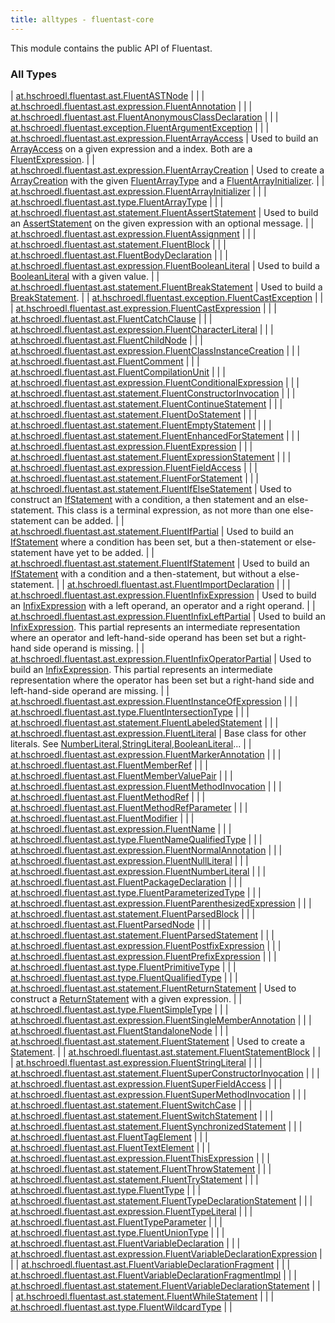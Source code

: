 ```yaml
---
title: alltypes - fluentast-core
---
```


This module contains the public API of Fluentast.

### All Types

| [at.hschroedl.fluentast.ast.FluentASTNode](../at.hschroedl.fluentast.ast/-fluent-a-s-t-node/index.html) |  |
| [at.hschroedl.fluentast.ast.expression.FluentAnnotation](../at.hschroedl.fluentast.ast.expression/-fluent-annotation.html) |  |
| [at.hschroedl.fluentast.ast.FluentAnonymousClassDeclaration](../at.hschroedl.fluentast.ast/-fluent-anonymous-class-declaration/index.html) |  |
| [at.hschroedl.fluentast.exception.FluentArgumentException](../at.hschroedl.fluentast.exception/-fluent-argument-exception/index.html) |  |
| [at.hschroedl.fluentast.ast.expression.FluentArrayAccess](../at.hschroedl.fluentast.ast.expression/-fluent-array-access/index.html) | Used to build an [ArrayAccess](https://help.eclipse.org/neon/topic/org.eclipse.jdt.doc.isv/reference/api/org/eclipse/jdt/core/dom/ArrayAccess.html) on a given expression and a index. Both are a [FluentExpression](../at.hschroedl.fluentast.ast.expression/-fluent-expression/index.html). |
| [at.hschroedl.fluentast.ast.expression.FluentArrayCreation](../at.hschroedl.fluentast.ast.expression/-fluent-array-creation/index.html) | Used to create a [ArrayCreation](https://help.eclipse.org/neon/topic/org.eclipse.jdt.doc.isv/reference/api/org/eclipse/jdt/core/dom/ArrayCreation.html) with the given [FluentArrayType](../at.hschroedl.fluentast.ast.type/-fluent-array-type/index.html) and a [FluentArrayInitializer](../at.hschroedl.fluentast.ast.expression/-fluent-array-initializer/index.html). |
| [at.hschroedl.fluentast.ast.expression.FluentArrayInitializer](../at.hschroedl.fluentast.ast.expression/-fluent-array-initializer/index.html) |  |
| [at.hschroedl.fluentast.ast.type.FluentArrayType](../at.hschroedl.fluentast.ast.type/-fluent-array-type/index.html) |  |
| [at.hschroedl.fluentast.ast.statement.FluentAssertStatement](../at.hschroedl.fluentast.ast.statement/-fluent-assert-statement/index.html) | Used to build an [AssertStatement](https://help.eclipse.org/neon/topic/org.eclipse.jdt.doc.isv/reference/api/org/eclipse/jdt/core/dom/AssertStatement.html) on the given expression with an optional message. |
| [at.hschroedl.fluentast.ast.expression.FluentAssignment](../at.hschroedl.fluentast.ast.expression/-fluent-assignment/index.html) |  |
| [at.hschroedl.fluentast.ast.statement.FluentBlock](../at.hschroedl.fluentast.ast.statement/-fluent-block.html) |  |
| [at.hschroedl.fluentast.ast.FluentBodyDeclaration](../at.hschroedl.fluentast.ast/-fluent-body-declaration/index.html) |  |
| [at.hschroedl.fluentast.ast.expression.FluentBooleanLiteral](../at.hschroedl.fluentast.ast.expression/-fluent-boolean-literal/index.html) | Used to build a [BooleanLiteral](https://help.eclipse.org/neon/topic/org.eclipse.jdt.doc.isv/reference/api/org/eclipse/jdt/core/dom/BooleanLiteral.html) with a given value. |
| [at.hschroedl.fluentast.ast.statement.FluentBreakStatement](../at.hschroedl.fluentast.ast.statement/-fluent-break-statement/index.html) | Used to build a [BreakStatement](https://help.eclipse.org/neon/topic/org.eclipse.jdt.doc.isv/reference/api/org/eclipse/jdt/core/dom/BreakStatement.html). |
| [at.hschroedl.fluentast.exception.FluentCastException](../at.hschroedl.fluentast.exception/-fluent-cast-exception/index.html) |  |
| [at.hschroedl.fluentast.ast.expression.FluentCastExpression](../at.hschroedl.fluentast.ast.expression/-fluent-cast-expression/index.html) |  |
| [at.hschroedl.fluentast.ast.FluentCatchClause](../at.hschroedl.fluentast.ast/-fluent-catch-clause/index.html) |  |
| [at.hschroedl.fluentast.ast.expression.FluentCharacterLiteral](../at.hschroedl.fluentast.ast.expression/-fluent-character-literal/index.html) |  |
| [at.hschroedl.fluentast.ast.FluentChildNode](../at.hschroedl.fluentast.ast/-fluent-child-node/index.html) |  |
| [at.hschroedl.fluentast.ast.expression.FluentClassInstanceCreation](../at.hschroedl.fluentast.ast.expression/-fluent-class-instance-creation/index.html) |  |
| [at.hschroedl.fluentast.ast.FluentComment](../at.hschroedl.fluentast.ast/-fluent-comment/index.html) |  |
| [at.hschroedl.fluentast.ast.FluentCompilationUnit](../at.hschroedl.fluentast.ast/-fluent-compilation-unit/index.html) |  |
| [at.hschroedl.fluentast.ast.expression.FluentConditionalExpression](../at.hschroedl.fluentast.ast.expression/-fluent-conditional-expression/index.html) |  |
| [at.hschroedl.fluentast.ast.statement.FluentConstructorInvocation](../at.hschroedl.fluentast.ast.statement/-fluent-constructor-invocation/index.html) |  |
| [at.hschroedl.fluentast.ast.statement.FluentContinueStatement](../at.hschroedl.fluentast.ast.statement/-fluent-continue-statement/index.html) |  |
| [at.hschroedl.fluentast.ast.statement.FluentDoStatement](../at.hschroedl.fluentast.ast.statement/-fluent-do-statement/index.html) |  |
| [at.hschroedl.fluentast.ast.statement.FluentEmptyStatement](../at.hschroedl.fluentast.ast.statement/-fluent-empty-statement/index.html) |  |
| [at.hschroedl.fluentast.ast.statement.FluentEnhancedForStatement](../at.hschroedl.fluentast.ast.statement/-fluent-enhanced-for-statement/index.html) |  |
| [at.hschroedl.fluentast.ast.expression.FluentExpression](../at.hschroedl.fluentast.ast.expression/-fluent-expression/index.html) |  |
| [at.hschroedl.fluentast.ast.statement.FluentExpressionStatement](../at.hschroedl.fluentast.ast.statement/-fluent-expression-statement/index.html) |  |
| [at.hschroedl.fluentast.ast.expression.FluentFieldAccess](../at.hschroedl.fluentast.ast.expression/-fluent-field-access/index.html) |  |
| [at.hschroedl.fluentast.ast.statement.FluentForStatement](../at.hschroedl.fluentast.ast.statement/-fluent-for-statement/index.html) |  |
| [at.hschroedl.fluentast.ast.statement.FluentIfElseStatement](../at.hschroedl.fluentast.ast.statement/-fluent-if-else-statement/index.html) | Used to construct an [IfStatement](https://help.eclipse.org/neon/topic/org.eclipse.jdt.doc.isv/reference/api/org/eclipse/jdt/core/dom/IfStatement.html) with a condition, a then statement and an else-statement. This class is a terminal expression, as not more than one else-statement can be added. |
| [at.hschroedl.fluentast.ast.statement.FluentIfPartial](../at.hschroedl.fluentast.ast.statement/-fluent-if-partial/index.html) | Used to build an [IfStatement](https://help.eclipse.org/neon/topic/org.eclipse.jdt.doc.isv/reference/api/org/eclipse/jdt/core/dom/IfStatement.html) where a condition has been set, but a then-statement or else-statement have yet to be added. |
| [at.hschroedl.fluentast.ast.statement.FluentIfStatement](../at.hschroedl.fluentast.ast.statement/-fluent-if-statement/index.html) | Used to build an [IfStatement](https://help.eclipse.org/neon/topic/org.eclipse.jdt.doc.isv/reference/api/org/eclipse/jdt/core/dom/IfStatement.html) with a condition and a then-statement, but without a else-statement. |
| [at.hschroedl.fluentast.ast.FluentImportDeclaration](../at.hschroedl.fluentast.ast/-fluent-import-declaration/index.html) |  |
| [at.hschroedl.fluentast.ast.expression.FluentInfixExpression](../at.hschroedl.fluentast.ast.expression/-fluent-infix-expression/index.html) | Used to build an [InfixExpression](https://help.eclipse.org/neon/topic/org.eclipse.jdt.doc.isv/reference/api/org/eclipse/jdt/core/dom/InfixExpression.html) with a left operand, an operator and a right operand. |
| [at.hschroedl.fluentast.ast.expression.FluentInfixLeftPartial](../at.hschroedl.fluentast.ast.expression/-fluent-infix-left-partial/index.html) | Used to build an [InfixExpression](https://help.eclipse.org/neon/topic/org.eclipse.jdt.doc.isv/reference/api/org/eclipse/jdt/core/dom/InfixExpression.html). This partial represents an intermediate representation where an operator and left-hand-side operand has been set but a right-hand side operand is missing. |
| [at.hschroedl.fluentast.ast.expression.FluentInfixOperatorPartial](../at.hschroedl.fluentast.ast.expression/-fluent-infix-operator-partial/index.html) | Used to build an [InfixExpression](https://help.eclipse.org/neon/topic/org.eclipse.jdt.doc.isv/reference/api/org/eclipse/jdt/core/dom/InfixExpression.html). This partial represents an intermediate representation where the operator has been set but a right-hand side and left-hand-side operand are missing. |
| [at.hschroedl.fluentast.ast.expression.FluentInstanceOfExpression](../at.hschroedl.fluentast.ast.expression/-fluent-instance-of-expression/index.html) |  |
| [at.hschroedl.fluentast.ast.type.FluentIntersectionType](../at.hschroedl.fluentast.ast.type/-fluent-intersection-type/index.html) |  |
| [at.hschroedl.fluentast.ast.statement.FluentLabeledStatement](../at.hschroedl.fluentast.ast.statement/-fluent-labeled-statement/index.html) |  |
| [at.hschroedl.fluentast.ast.expression.FluentLiteral](../at.hschroedl.fluentast.ast.expression/-fluent-literal.html) | Base class for other literals. See [NumberLiteral](https://help.eclipse.org/neon/topic/org.eclipse.jdt.doc.isv/reference/api/org/eclipse/jdt/core/dom/NumberLiteral.html),[StringLiteral](https://help.eclipse.org/neon/topic/org.eclipse.jdt.doc.isv/reference/api/org/eclipse/jdt/core/dom/StringLiteral.html),[BooleanLiteral](https://help.eclipse.org/neon/topic/org.eclipse.jdt.doc.isv/reference/api/org/eclipse/jdt/core/dom/BooleanLiteral.html)... |
| [at.hschroedl.fluentast.ast.expression.FluentMarkerAnnotation](../at.hschroedl.fluentast.ast.expression/-fluent-marker-annotation/index.html) |  |
| [at.hschroedl.fluentast.ast.FluentMemberRef](../at.hschroedl.fluentast.ast/-fluent-member-ref/index.html) |  |
| [at.hschroedl.fluentast.ast.FluentMemberValuePair](../at.hschroedl.fluentast.ast/-fluent-member-value-pair/index.html) |  |
| [at.hschroedl.fluentast.ast.expression.FluentMethodInvocation](../at.hschroedl.fluentast.ast.expression/-fluent-method-invocation/index.html) |  |
| [at.hschroedl.fluentast.ast.FluentMethodRef](../at.hschroedl.fluentast.ast/-fluent-method-ref/index.html) |  |
| [at.hschroedl.fluentast.ast.FluentMethodRefParameter](../at.hschroedl.fluentast.ast/-fluent-method-ref-parameter/index.html) |  |
| [at.hschroedl.fluentast.ast.FluentModifier](../at.hschroedl.fluentast.ast/-fluent-modifier/index.html) |  |
| [at.hschroedl.fluentast.ast.expression.FluentName](../at.hschroedl.fluentast.ast.expression/-fluent-name/index.html) |  |
| [at.hschroedl.fluentast.ast.type.FluentNameQualifiedType](../at.hschroedl.fluentast.ast.type/-fluent-name-qualified-type/index.html) |  |
| [at.hschroedl.fluentast.ast.expression.FluentNormalAnnotation](../at.hschroedl.fluentast.ast.expression/-fluent-normal-annotation/index.html) |  |
| [at.hschroedl.fluentast.ast.expression.FluentNullLiteral](../at.hschroedl.fluentast.ast.expression/-fluent-null-literal/index.html) |  |
| [at.hschroedl.fluentast.ast.expression.FluentNumberLiteral](../at.hschroedl.fluentast.ast.expression/-fluent-number-literal/index.html) |  |
| [at.hschroedl.fluentast.ast.FluentPackageDeclaration](../at.hschroedl.fluentast.ast/-fluent-package-declaration/index.html) |  |
| [at.hschroedl.fluentast.ast.type.FluentParameterizedType](../at.hschroedl.fluentast.ast.type/-fluent-parameterized-type/index.html) |  |
| [at.hschroedl.fluentast.ast.expression.FluentParenthesizedExpression](../at.hschroedl.fluentast.ast.expression/-fluent-parenthesized-expression/index.html) |  |
| [at.hschroedl.fluentast.ast.statement.FluentParsedBlock](../at.hschroedl.fluentast.ast.statement/-fluent-parsed-block/index.html) |  |
| [at.hschroedl.fluentast.ast.FluentParsedNode](../at.hschroedl.fluentast.ast/-fluent-parsed-node/index.html) |  |
| [at.hschroedl.fluentast.ast.statement.FluentParsedStatement](../at.hschroedl.fluentast.ast.statement/-fluent-parsed-statement/index.html) |  |
| [at.hschroedl.fluentast.ast.expression.FluentPostfixExpression](../at.hschroedl.fluentast.ast.expression/-fluent-postfix-expression/index.html) |  |
| [at.hschroedl.fluentast.ast.expression.FluentPrefixExpression](../at.hschroedl.fluentast.ast.expression/-fluent-prefix-expression/index.html) |  |
| [at.hschroedl.fluentast.ast.type.FluentPrimitiveType](../at.hschroedl.fluentast.ast.type/-fluent-primitive-type/index.html) |  |
| [at.hschroedl.fluentast.ast.type.FluentQualifiedType](../at.hschroedl.fluentast.ast.type/-fluent-qualified-type/index.html) |  |
| [at.hschroedl.fluentast.ast.statement.FluentReturnStatement](../at.hschroedl.fluentast.ast.statement/-fluent-return-statement/index.html) | Used to construct a [ReturnStatement](https://help.eclipse.org/neon/topic/org.eclipse.jdt.doc.isv/reference/api/org/eclipse/jdt/core/dom/ReturnStatement.html) with a given expression. |
| [at.hschroedl.fluentast.ast.type.FluentSimpleType](../at.hschroedl.fluentast.ast.type/-fluent-simple-type/index.html) |  |
| [at.hschroedl.fluentast.ast.expression.FluentSingleMemberAnnotation](../at.hschroedl.fluentast.ast.expression/-fluent-single-member-annotation/index.html) |  |
| [at.hschroedl.fluentast.ast.FluentStandaloneNode](../at.hschroedl.fluentast.ast/-fluent-standalone-node/index.html) |  |
| [at.hschroedl.fluentast.ast.statement.FluentStatement](../at.hschroedl.fluentast.ast.statement/-fluent-statement/index.html) | Used to create a [Statement](https://help.eclipse.org/neon/topic/org.eclipse.jdt.doc.isv/reference/api/org/eclipse/jdt/core/dom/Statement.html). |
| [at.hschroedl.fluentast.ast.statement.FluentStatementBlock](../at.hschroedl.fluentast.ast.statement/-fluent-statement-block/index.html) |  |
| [at.hschroedl.fluentast.ast.expression.FluentStringLiteral](../at.hschroedl.fluentast.ast.expression/-fluent-string-literal/index.html) |  |
| [at.hschroedl.fluentast.ast.statement.FluentSuperConstructorInvocation](../at.hschroedl.fluentast.ast.statement/-fluent-super-constructor-invocation/index.html) |  |
| [at.hschroedl.fluentast.ast.expression.FluentSuperFieldAccess](../at.hschroedl.fluentast.ast.expression/-fluent-super-field-access/index.html) |  |
| [at.hschroedl.fluentast.ast.expression.FluentSuperMethodInvocation](../at.hschroedl.fluentast.ast.expression/-fluent-super-method-invocation/index.html) |  |
| [at.hschroedl.fluentast.ast.statement.FluentSwitchCase](../at.hschroedl.fluentast.ast.statement/-fluent-switch-case/index.html) |  |
| [at.hschroedl.fluentast.ast.statement.FluentSwitchStatement](../at.hschroedl.fluentast.ast.statement/-fluent-switch-statement/index.html) |  |
| [at.hschroedl.fluentast.ast.statement.FluentSynchronizedStatement](../at.hschroedl.fluentast.ast.statement/-fluent-synchronized-statement/index.html) |  |
| [at.hschroedl.fluentast.ast.FluentTagElement](../at.hschroedl.fluentast.ast/-fluent-tag-element/index.html) |  |
| [at.hschroedl.fluentast.ast.FluentTextElement](../at.hschroedl.fluentast.ast/-fluent-text-element/index.html) |  |
| [at.hschroedl.fluentast.ast.expression.FluentThisExpression](../at.hschroedl.fluentast.ast.expression/-fluent-this-expression/index.html) |  |
| [at.hschroedl.fluentast.ast.statement.FluentThrowStatement](../at.hschroedl.fluentast.ast.statement/-fluent-throw-statement/index.html) |  |
| [at.hschroedl.fluentast.ast.statement.FluentTryStatement](../at.hschroedl.fluentast.ast.statement/-fluent-try-statement/index.html) |  |
| [at.hschroedl.fluentast.ast.type.FluentType](../at.hschroedl.fluentast.ast.type/-fluent-type/index.html) |  |
| [at.hschroedl.fluentast.ast.statement.FluentTypeDeclarationStatement](../at.hschroedl.fluentast.ast.statement/-fluent-type-declaration-statement/index.html) |  |
| [at.hschroedl.fluentast.ast.expression.FluentTypeLiteral](../at.hschroedl.fluentast.ast.expression/-fluent-type-literal/index.html) |  |
| [at.hschroedl.fluentast.ast.FluentTypeParameter](../at.hschroedl.fluentast.ast/-fluent-type-parameter/index.html) |  |
| [at.hschroedl.fluentast.ast.type.FluentUnionType](../at.hschroedl.fluentast.ast.type/-fluent-union-type/index.html) |  |
| [at.hschroedl.fluentast.ast.FluentVariableDeclaration](../at.hschroedl.fluentast.ast/-fluent-variable-declaration/index.html) |  |
| [at.hschroedl.fluentast.ast.expression.FluentVariableDeclarationExpression](../at.hschroedl.fluentast.ast.expression/-fluent-variable-declaration-expression/index.html) |  |
| [at.hschroedl.fluentast.ast.FluentVariableDeclarationFragment](../at.hschroedl.fluentast.ast/-fluent-variable-declaration-fragment/index.html) |  |
| [at.hschroedl.fluentast.ast.FluentVariableDeclarationFragmentImpl](../at.hschroedl.fluentast.ast/-fluent-variable-declaration-fragment-impl/index.html) |  |
| [at.hschroedl.fluentast.ast.statement.FluentVariableDeclarationStatement](../at.hschroedl.fluentast.ast.statement/-fluent-variable-declaration-statement/index.html) |  |
| [at.hschroedl.fluentast.ast.statement.FluentWhileStatement](../at.hschroedl.fluentast.ast.statement/-fluent-while-statement/index.html) |  |
| [at.hschroedl.fluentast.ast.type.FluentWildcardType](../at.hschroedl.fluentast.ast.type/-fluent-wildcard-type/index.html) |  |

